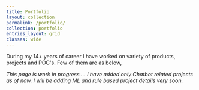 ```yaml
---
title: Portfolio
layout: collection
permalink: /portfolio/
collection: portfolio
entries_layout: grid
classes: wide
---
```


During my 14+ years of career I have worked on variety of products, projects and POC's. Few of them are as below,

*This page is work in progress.... I have added only Chatbot related projects as of now. I will be adding ML and rule based project details very soon.*

